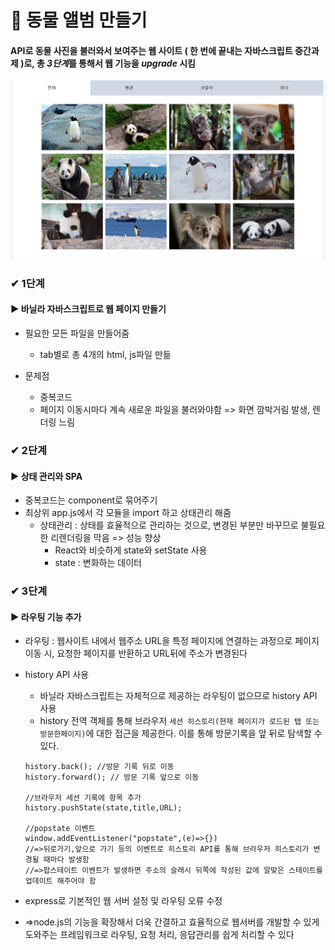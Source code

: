 # 📸 동물 앨범 만들기

####  API로 동물 사진을 불러와서 보여주는 웹 사이트 ( 한 번에 끝내는 자바스크립트 중간과제 )로, 총 *3단계*를 통해서 웹 기능을 *upgrade* 시킴  
   
![완성본](image.png)  

### ✔ 1단계
####  ▶ 바닐라 자바스크립트로 웹 페이지 만들기   
  * 필요한 모든 파일을 만들어줌   

    * tab별로 총 4개의 html, js파일 만듦     
 * 문제점    
    * 중복코드
   * 페이지 이동시마다 계속 새로운 파일을 불러와야함 => 화면 깜박거림 발생, 렌더링 느림     
     
### ✔ 2단계   
#### ▶ 상태 관리와 SPA   
  * 중복코드는 component로 묶어주기   
  * 최상위 app.js에서 각 모듈을 import 하고 상태관리 해줌    
      * 상태관리 : 상태를 효율적으로 관리하는 것으로, 변경된 부분만 바꾸므로 불필요한 리렌더링을 막음 => 성능 향상     
         * React와 비슷하게 state와 setState 사용   
          * state : 변화하는 데이터  

### ✔ 3단계   
#### ▶ 라우팅 기능 추가  
* 라우팅 : 웹사이트 내에서 웹주소 URL을 특정 페이지에 연결하는 과정으로 페이지 이동 시, 요청한 페이지를 반환하고 URL뒤에 주소가 변경된다 

* history API 사용   
  
   * 바닐라 자바스크립트는 자체적으로 제공하는 라우팅이 없으므로 history API 사용   
  * history 전역 객체를 통해 브라우저 `세션 히스토리(현재 페이지가 로드된 탭 또는 방문한페이지)`에 대한 접근을 제공한다. 이를 통해 방문기록을 앞 뒤로 탐색할 수 있다.    
  ```
  history.back(); //방문 기록 뒤로 이동
  history.forward(); // 방문 기록 앞으로 이동

  //브라우저 세션 기록에 항목 추가
  history.pushState(state,title,URL);

  //popstate 이벤트
  window.addEventListener("popstate",(e)=>{})
  //=>뒤로가기,앞으로 가기 등의 이벤트로 히스토리 API를 통해 브라우저 히스토리가 변경될 때마다 발생함
  //=>팝스테이트 이벤트가 발생하면 주소의 슬래시 뒤쪽에 작성된 값에 알맞은 스테이트를 업데이트 해주어야 함
  
 * express로 기본적인 웹 서버 설정 및 라우팅 오류 수정   
  * =>node.js의 기능을 확장해서 더욱 간결하고 효율적으로 웹서버를 개발할 수 있게 도와주는 프레임워크로  라우팅, 요청 처리, 응답관리를 쉽게 처리할 수 있다